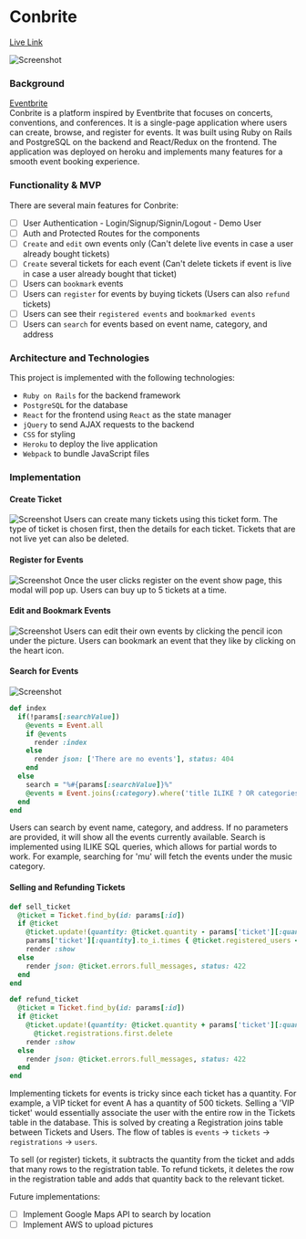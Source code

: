 # Conbrite

 [Live Link](https://conbrite.herokuapp.com)

 ![Screenshot](https://github.com/tyeonn/conbrite/blob/master/app/assets/images/readme_pic.png)

### Background
[Eventbrite](https://www.eventbrite.com/)  
Conbrite is a platform inspired by Eventbrite that focuses on concerts, conventions, and conferences. It is a single-page application where users can create, browse, and register for events. It was built using Ruby on Rails and PostgreSQL on the backend and React/Redux on the frontend. The application was deployed on heroku and implements many features for a smooth event booking experience.

### Functionality & MVP  

There are several main features for Conbrite: 
- [ ] User Authentication - Login/Signup/Signin/Logout - Demo User
- [ ] Auth and Protected Routes for the components 
- [ ] `Create` and `edit` own events only (Can't delete live events in case a user already bought tickets)
- [ ] `Create` several tickets for each event (Can't delete tickets if event is live in case a user already bought that ticket)
- [ ] Users can `bookmark` events
- [ ] Users can `register` for events by buying tickets (Users can also `refund` tickets)
- [ ] Users can see their `registered events` and `bookmarked events`
- [ ] Users can `search` for events based on event name, category, and address

### Architecture and Technologies

This project is implemented with the following technologies:

- `Ruby on Rails` for the backend framework
- `PostgreSQL` for the database
- `React` for the frontend using `React` as the state manager
- `jQuery` to send AJAX requests to the backend
- `CSS` for styling
- `Heroku` to deploy the live application
- `Webpack` to bundle JavaScript files

### Implementation

#### Create Ticket 
![Screenshot](https://github.com/tyeonn/conbrite/blob/master/app/assets/images/readme_pic.png)
Users can create many tickets using this ticket form. The type of ticket is chosen first, then the details for each ticket.
Tickets that are not live yet can also be deleted.

#### Register for Events
![Screenshot](https://github.com/tyeonn/conbrite/blob/master/app/assets/images/readme_pic.png)
Once the user clicks register on the event show page, this modal will pop up. Users can buy up to 5 tickets at a time.

#### Edit and Bookmark Events
![Screenshot](https://github.com/tyeonn/conbrite/blob/master/app/assets/images/readme_pic.png)
Users can edit their own events by clicking the pencil icon under the picture. 
Users can bookmark an event that they like by clicking on the heart icon. 

#### Search for Events
![Screenshot](https://github.com/tyeonn/conbrite/blob/master/app/assets/images/readme_pic.png)
```ruby
def index
  if(!params[:searchValue])
    @events = Event.all
    if @events
      render :index
    else
      render json: ['There are no events'], status: 404
    end
  else
    search = "%#{params[:searchValue]}%"
    @events = Event.joins(:category).where('title ILIKE ? OR categories.name ILIKE ? OR address ILIKE ?', search, search, search)
  end
end
```
Users can search by event name, category, and address. If no parameters are provided, it will show all the events currently available. Search is implemented using ILIKE SQL queries, which allows for partial words to work. For example, searching for 'mu' will fetch the events under the music category.

#### Selling and Refunding Tickets
```ruby
def sell_ticket
  @ticket = Ticket.find_by(id: params[:id])
  if @ticket
    @ticket.update!(quantity: @ticket.quantity - params['ticket'][:quantity].to_i)
    params['ticket'][:quantity].to_i.times { @ticket.registered_users << current_user }
    render :show
  else
    render json: @ticket.errors.full_messages, status: 422
  end
end

def refund_ticket
  @ticket = Ticket.find_by(id: params[:id])
  if @ticket
    @ticket.update!(quantity: @ticket.quantity + params['ticket'][:quantity].to_i)
      @ticket.registrations.first.delete
    render :show
  else
    render json: @ticket.errors.full_messages, status: 422
  end
end
```
Implementing tickets for events is tricky since each ticket has a quantity. For example, a VIP ticket for event A has a quantity of 500 tickets. Selling a 'VIP ticket' would essentially associate the user with the entire row in the Tickets table in the database. This is solved by creating a Registration joins table between Tickets and Users. The flow of tables is `events` -> `tickets` -> `registrations` -> `users`. 

To sell (or register) tickets, it subtracts the quantity from the ticket and adds that many rows to the registration table.
To refund tickets, it deletes the row in the registration table and adds that quantity back to the relevant ticket.

Future implementations:

- [ ] Implement Google Maps API to search by location
- [ ] Implement AWS to upload pictures
